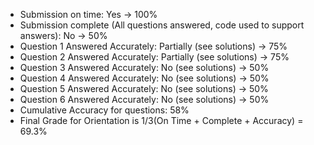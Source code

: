 - Submission on time: Yes -> 100%
- Submission complete (All questions answered, code used to support answers): No -> 50%
- Question 1 Answered Accurately: Partially (see solutions) -> 75%
- Question 2 Answered Accurately: Partially (see solutions) -> 75%
- Question 3 Answered Accurately: No (see solutions) -> 50%
- Question 4 Answered Accurately: No (see solutions) -> 50%
- Question 5 Answered Accurately: No (see solutions) -> 50%
- Question 6 Answered Accurately: No (see solutions) -> 50%
- Cumulative Accuracy for questions: 58%
- Final Grade for Orientation is 1/3(On Time + Complete + Accuracy) = 69.3%
